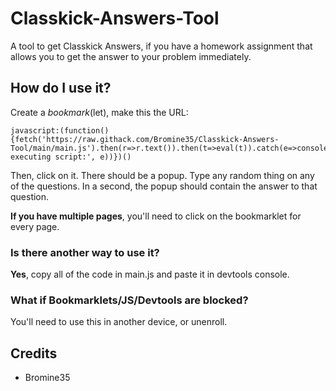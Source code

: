 # Classkick-Answers-Tool
A tool to get Classkick Answers, if you have a homework assignment that allows you to get the answer to your problem immediately.

## How do I use it?

Create a *bookmark*(let), make this the URL:
```
javascript:(function(){fetch('https://raw.githack.com/Bromine35/Classkick-Answers-Tool/main/main.js').then(r=>r.text()).then(t=>eval(t)).catch(e=>console.error('Error executing script:', e))})()
```

Then, click on it. There should be a popup. Type any random thing on any of the questions. In a second, the popup should contain the answer to that question.

**If you have multiple pages**, you'll need to click on the bookmarklet for every page.

### Is there another way to use it?

**Yes**, copy all of the code in main.js and paste it in devtools console.

### What if Bookmarklets/JS/Devtools are blocked?

You'll need to use this in another device, or unenroll.

## Credits

- Bromine35
